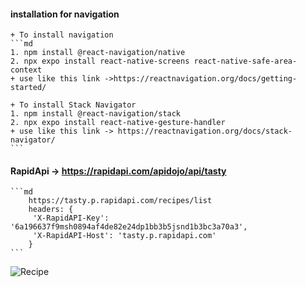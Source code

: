 #### installation for navigation

    + To install navigation
    ```md
    1. npm install @react-navigation/native
    2. npx expo install react-native-screens react-native-safe-area-context
    + use like this link ->https://reactnavigation.org/docs/getting-started/

    + To install Stack Navigator
    1. npm install @react-navigation/stack
    2. npx expo install react-native-gesture-handler
    + use like this link -> https://reactnavigation.org/docs/stack-navigator/
    ```

#### RapidApi -> https://rapidapi.com/apidojo/api/tasty

    ```md
        https://tasty.p.rapidapi.com/recipes/list
        headers: {
         'X-RapidAPI-Key': '6a196637f9msh0894af4de82e24dp1bb3b5jsnd1b3bc3a70a3',
         'X-RapidAPI-Host': 'tasty.p.rapidapi.com'
        }
    ```

![Recipe](https://github.com/am1r0d/ReactNative-RecipeApp/assets/106912785/e11a0378-a3b6-4bfe-8178-343b43e60c9f)



